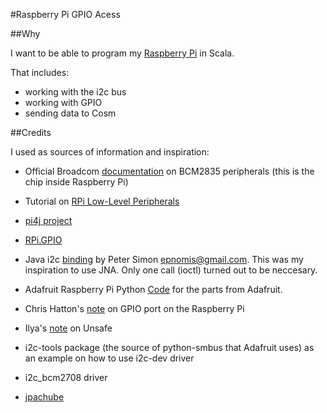 #Raspberry Pi GPIO Acess

##Why

I want to be able to program my [Raspberry Pi](http://www.raspberrypi.org/) in Scala.

That includes:
* working with the i2c bus
* working with GPIO
* sending data to Cosm

##Credits

I used as sources of information and inspiration:

* Official Broadcom [documentation](http://www.raspberrypi.org/wp-content/uploads/2012/02/BCM2835-ARM-Peripherals.pdf)
  on BCM2835 peripherals (this is the chip inside Raspberry Pi)

* Tutorial on [RPi Low-Level Peripherals](http://elinux.org/RPi_Low-level_peripherals)

* [pi4j project](http://pi4j.com/)

* [RPi.GPIO](http://pypi.python.org/pypi/RPi.GPIO)

* Java i2c [binding](http://www.raspberrypi.org/phpBB3/viewtopic.php?f=41&t=3308&start=25)
by Peter Simon <epnomis@gmail.com>. This was my inspiration to use JNA. Only one call (ioctl)
turned out to be neccesary.

* Adafruit Raspberry Pi Python [Code](https://github.com/adafruit/Adafruit-Raspberry-Pi-Python-Code.git) for
the parts from Adafruit.

* Chris Hatton's [note](http://www.chrishatton.org/archives/88) on GPIO port on the Raspberry Pi

* Ilya's [note](http://highlyscalable.wordpress.com/2012/02/02/direct-memory-access-in-java/) on Unsafe

* i2c-tools package (the source of python-smbus that Adafruit uses) as an example on how to use i2c-dev driver

* i2c_bcm2708 driver

* [jpachube](http://code.google.com/p/jpachube/source/browse/trunk/src/Pachube/Pachube.java)
